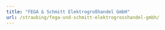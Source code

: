 ```yaml
---
title: "FEGA & Schmitt Elektrogroßhandel GmbH"
url: /straubing/fega-und-schmitt-elektrogrosshandel-gmbh/
---
```

